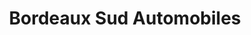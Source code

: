 ---
title: "Bordeaux Sud Automobiles"
url: /villenave-dornon/bordeaux-sud-automobiles/
shop: Autohaus
---
